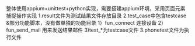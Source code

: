 整体使用appium+unittest+python实现，需要搭建appium环境，采用页面元素捕捉操作实现
1.result文件为测试结果文件存放目录
2.test_case中包含testcase &部分功能脚本，没有做单独的功能目录
  1）fun_connect 连接设备
  2）fun_send_mail 用来发送结果邮件
  3)test_*为testcase文件
3.phonetest文件为执行文件
